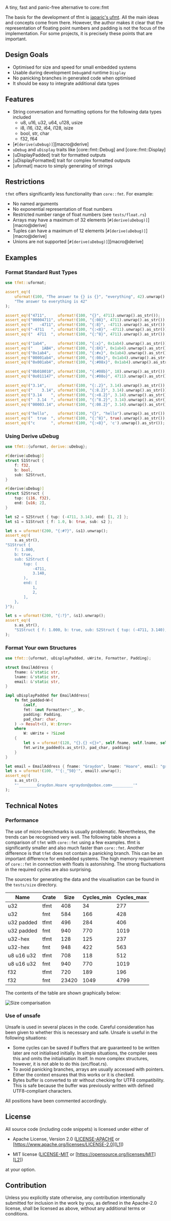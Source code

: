 A tiny, fast and panic-free alternative to core::fmt

The basis for the development of tfmt is [japaric's ufmt](https://github.com/japaric/ufmt). All 
the main ideas and concepts come from there. However, the author makes it clear that the 
representation of floating point numbers and padding is not the focus of the implementation. For 
some projects, it is precisely these points that are important.


## Design Goals
- Optimised for size and speed for small embedded systems
- Usable during development `Debug`and runtime `Display`
- No panicking branches in generated code when optimised
- It should be easy to integrate additional data types

## Features
- String conversation and formatting options for the following data types included
  - u8, u16, u32, u64, u128, usize
  - i8, i16, i32, i64, i128, isize
  - bool, str, char
  - f32, f64
- [`#[derive(uDebug)]`][macro@derive]
- `uDebug` and `uDisplay` traits like [core::fmt::Debug] and [core::fmt::Display]
- [uDisplayPadded] trait for formatted outputs
- [uDisplayFormatted] trait for complex formatted outputs
- [uformat] macro to simply generating of strings

## Restrictions
`tfmt` offers significantly less functionality than `core::fmt`. For example:
- No named arguments
- No exponential representation of float numbers
- Restricted number range of float numbers (see `tests/float.rs`)
- Arrays may have a maximum of 32 elements [`#[derive(uDebug)]`][macro@derive]
- Tuples can have a maximum of 12 elements [`#[derive(uDebug)]`][macro@derive]
- Unions are not supported [`#[derive(uDebug)]`][macro@derive]

## Examples

### Format Standard Rust Types

```rust
use tfmt::uformat;

assert_eq!(
    uformat!(100, "The answer to {} is {}", "everything", 42).unwrap().as_str(),
    "The answer to everything is 42" 
);

assert_eq!("4711",     uformat!(100, "{}", 4711).unwrap().as_str());
assert_eq!("00004711", uformat!(100, "{:08}", 4711).unwrap().as_str());
assert_eq!("   -4711", uformat!(100, "{:8}", -4711).unwrap().as_str());
assert_eq!("-4711   ", uformat!(100, "{:<8}", -4711).unwrap().as_str());
assert_eq!("  4711  ", uformat!(100, "{:^8}", 4711).unwrap().as_str());

assert_eq!("1ab4",     uformat!(100, "{:x}", 0x1ab4).unwrap().as_str());
assert_eq!("    1AB4", uformat!(100, "{:8X}", 0x1ab4).unwrap().as_str());
assert_eq!("0x1ab4",   uformat!(100, "{:#x}", 0x1ab4).unwrap().as_str());
assert_eq!("00001ab4", uformat!(100, "{:08x}", 0x1ab4).unwrap().as_str());
assert_eq!("0x001ab4", uformat!(100, "{:#08x}", 0x1ab4).unwrap().as_str());

assert_eq!("0b010010", uformat!(100, "{:#08b}", 18).unwrap().as_str());
assert_eq!("0o011147", uformat!(100, "{:#08o}", 4711).unwrap().as_str());

assert_eq!("3.14",     uformat!(100, "{:.2}", 3.14).unwrap().as_str());
assert_eq!("    3.14", uformat!(100, "{:8.2}", 3.14).unwrap().as_str());
assert_eq!("3.14    ", uformat!(100, "{:<8.2}", 3.14).unwrap().as_str());
assert_eq!("  3.14  ", uformat!(100, "{:^8.2}", 3.14).unwrap().as_str());
assert_eq!("00003.14", uformat!(100, "{:08.2}", 3.14).unwrap().as_str());

assert_eq!("hello",    uformat!(100, "{}", "hello").unwrap().as_str());
assert_eq!("  true  ", uformat!(100, "{:^8}", true).unwrap().as_str());
assert_eq!("c       ", uformat!(100, "{:<8}", 'c').unwrap().as_str());
```

### Using Derive uDebug

```rust
use tfmt::{uformat, derive::uDebug};

#[derive(uDebug)]
struct S1Struct {
    f: f32,
    b: bool,
    sub: S2Struct,
}

#[derive(uDebug)]
struct S2Struct {
    tup: (i16, f32),
    end: [u16; 2],
}

let s2 = S2Struct { tup: (-4711, 3.14), end: [1, 2] };
let s1 = S1Struct { f: 1.0, b: true, sub: s2 };

let s = uformat!(200, "{:#?}", &s1).unwrap();
assert_eq!(
    s.as_str(),
"S1Struct {
    f: 1.000,
    b: true,
    sub: S2Struct {
        tup: (
            -4711,
            3.140,
        ),
        end: [
            1,
            2,
        ],
    },
}");

let s = uformat!(200, "{:?}", &s1).unwrap();
assert_eq!(
    s.as_str(), 
    "S1Struct { f: 1.000, b: true, sub: S2Struct { tup: (-4711, 3.140), end: [1, 2] } }"
);
```

### Format Your own Structures

```rust
use tfmt::{uformat, uDisplayPadded, uWrite, Formatter, Padding};

struct EmailAddress {
    fname: &'static str,
    lname: &'static str,
    email: &'static str,
}

impl uDisplayPadded for EmailAddress{
    fn fmt_padded<W>(
        &self,
        fmt: &mut Formatter<'_, W>,
        padding: Padding,
        pad_char: char,
    ) -> Result<(), W::Error>
    where
        W: uWrite + ?Sized
    {
        let s = uformat!(128, "{}.{} <{}>", self.fname, self.lname, self.email).unwrap();
        fmt.write_padded(s.as_str(), pad_char, padding)
    }
}

let email = EmailAddress { fname: "Graydon", lname: "Hoare", email: "graydon@pobox.com"};
let s = uformat!(100, "'{:_^50}'", email).unwrap();
assert_eq!(
    s.as_str(),
    "'________Graydon.Hoare <graydon@pobox.com>_________'"
);
```

## Technical Notes

### Performance

The use of micro-benchmarks is usually problematic. Nevertheless, the trends can be recognised 
very well. The following table shows a comparison of `tfmt` with `core::fmt` using a few examples. 
tfmt is significantly smaller and also much faster than `core::fmt`. Another difference is that
`tfmt` does not contain a panicking branch. This can be an important difference for embedded 
systems. The high memory requirement of `core::fmt` in connection with floats is astonishing. The 
strong fluctuations in the required cycles are also surprising.

The sources for generating the data and the visualisation can be found in the `tests/size` 
directory.

| Name                 | Crate |         Size |   Cycles_min |   Cycles_max |
|----------------------|-------|--------------|--------------|--------------|
| u32                  |  tfmt |          408 |           34 |          277 |
| u32                  |   fmt |          584 |          166 |          428 |
| u32 padded           |  tfmt |          496 |          284 |          406 |
| u32 padded           |   fmt |          940 |          770 |         1019 |
| u32-hex              |  tfmt |          128 |          125 |          237 |
| u32-hex              |   fmt |          948 |          422 |          563 |
| u8 u16 u32           |  tfmt |          708 |          118 |          512 |
| u8 u16 u32           |   fmt |          940 |          770 |         1019 |
| f32                  |  tfmt |          720 |          189 |          196 |
| f32                  |   fmt |        23420 |         1049 |         4799 |

The contents of the table are shown graphically below:

![Size comparisation](https://github.com/Simsys/tfmt/blob/main/tests/size/performance.png?raw=true)

### Use of unsafe

Unsafe is used in several places in the code. Careful consideration has been given to whether this 
is necessary and safe. Unsafe is useful in the following situations:
- Some cycles can be saved if buffers that are guaranteed to be written later are not initialised 
  initially. In simple situations, the compiler sees this and omits the initialisation itself. In 
  more complex structures, however, it is not able to do this (src/float.rs).
- To avoid panicking branches, arrays are usually accessed with pointers. Either the context 
  ensures that this works or it is checked.
- Bytes buffer is converted to str without checking for UTF8 compatibility. This is safe because 
  the buffer was previously written with defined UTF8-compliant characters.

All positions have been commented accordingly.  

## License

All source code (including code snippets) is licensed under either of

- Apache License, Version 2.0 ([LICENSE-APACHE](LICENSE-APACHE) or
  [https://www.apache.org/licenses/LICENSE-2.0][L1])

- MIT license ([LICENSE-MIT](LICENSE-MIT) or
  [https://opensource.org/licenses/MIT][L2])

[L1]: https://www.apache.org/licenses/LICENSE-2.0
[L2]: https://opensource.org/licenses/MIT

at your option.

## Contribution

Unless you explicitly state otherwise, any contribution intentionally submitted
for inclusion in the work by you, as defined in the Apache-2.0 license, shall be
licensed as above, without any additional terms or conditions.